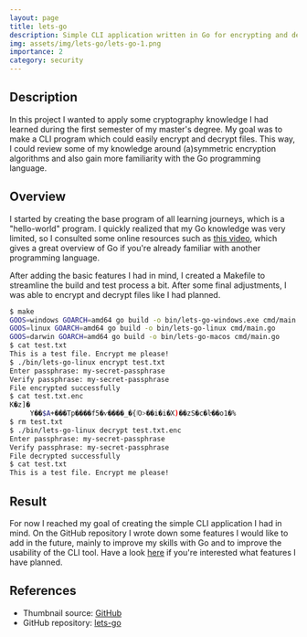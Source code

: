 ```yaml
---
layout: page
title: lets-go
description: Simple CLI application written in Go for encrypting and decrypting files 
img: assets/img/lets-go/lets-go-1.png
importance: 2
category: security
---
```


## Description 
In this project I wanted to apply some cryptography knowledge I had learned during the first semester of my master's degree. My goal was to make a CLI program which could easily encrypt and decrypt files. This way, I could review some of my knowledge around (a)symmetric encryption algorithms and also gain more familiarity with the Go programming language.

## Overview
I started by creating the base program of all learning journeys, which is a "hello-world" program. I quickly realized that my Go knowledge was very limited, so I consulted some online resources such as [this video](https://www.youtube.com/watch?v=8uiZC0l4Ajw&ab_channel=AlexMux), which gives a great overview of Go if you're already familiar with another programming language.

After adding the basic features I had in mind, I created a Makefile to streamline the build and test process a bit. After some final adjustments, I was able to encrypt and decrypt files like I had planned.

```bash
$ make
GOOS=windows GOARCH=amd64 go build -o bin/lets-go-windows.exe cmd/main.go
GOOS=linux GOARCH=amd64 go build -o bin/lets-go-linux cmd/main.go
GOOS=darwin GOARCH=amd64 go build -o bin/lets-go-macos cmd/main.go
$ cat test.txt
This is a test file. Encrypt me please!
$ ./bin/lets-go-linux encrypt test.txt 
Enter passphrase: my-secret-passphrase
Verify passphrase: my-secret-passphrase
File encrypted successfully
$ cat test.txt.enc 
K�z]�
     Y��$A+���Tp����f5�ѵ����_�{ٵO>��i�i�X)��zS�c�ŀ��o1�%                                                                                                                                        
$ rm test.txt
$ ./bin/lets-go-linux decrypt test.txt.enc 
Enter passphrase: my-secret-passphrase
Verify passphrase: my-secret-passphrase
File decrypted successfully
$ cat test.txt
This is a test file. Encrypt me please!
```

## Result
For now I reached my goal of creating the simple CLI application I had in mind. On the GitHub repository I wrote down some features I would like to add in the future, mainly to improve my skills with Go and to improve the usability of the CLI tool. Have a look [here](https://github.com/cadeke/lets-go?tab=readme-ov-file#future-improvements) if you're interested what features I have planned.

## References
- Thumbnail source: [GitHub](https://github.com/MariaLetta/free-gophers-pack)
- GitHub repository: [lets-go](https://github.com/cadeke/lets-go)

